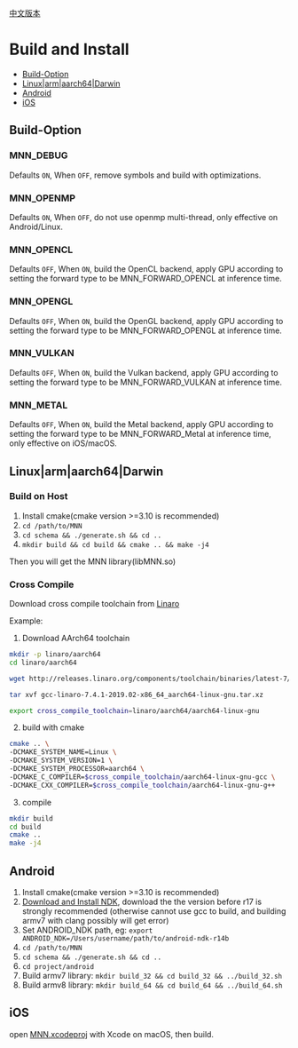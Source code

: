 [中文版本](Install_CN.md)

# Build and Install

- [Build-Option](#Build-Option)
- [Linux|arm|aarch64|Darwin](#Linux|arm|aarch64|Darwin)
- [Android](#Android)
- [iOS](#iOS)

## Build-Option

### MNN_DEBUG
Defaults `ON`, When `OFF`, remove symbols and build with optimizations.
### MNN_OPENMP
Defaults `ON`, When `OFF`, do not use openmp multi-thread, only effective on Android/Linux.
### MNN_OPENCL
Defaults `OFF`, When `ON`, build the OpenCL backend, apply GPU according to setting the forward type to be MNN_FORWARD_OPENCL at inference time.
### MNN_OPENGL
Defaults `OFF`, When `ON`, build the OpenGL backend, apply GPU according to setting the forward type to be MNN_FORWARD_OPENGL at inference time.
### MNN_VULKAN
Defaults `OFF`, When `ON`, build the Vulkan backend, apply GPU according to setting the forward type to be MNN_FORWARD_VULKAN at inference time.
### MNN_METAL
Defaults `OFF`, When `ON`, build the Metal backend, apply GPU according to setting the forward type to be MNN_FORWARD_Metal at inference time, only effective on iOS/macOS.

## Linux|arm|aarch64|Darwin

### Build on Host
1. Install cmake(cmake version >=3.10 is recommended)
2. `cd /path/to/MNN`
3. `cd schema && ./generate.sh && cd ..`
4. `mkdir build && cd build && cmake .. && make -j4`

Then you will get the MNN library(libMNN.so)

### Cross Compile
Download cross compile toolchain from [Linaro](https://www.linaro.org/)

Example:

1. Download AArch64 toolchain
```bash
mkdir -p linaro/aarch64
cd linaro/aarch64

wget http://releases.linaro.org/components/toolchain/binaries/latest-7/aarch64-linux-gnu/gcc-linaro-7.4.1-2019.02-x86_64_aarch64-linux-gnu.tar.xz

tar xvf gcc-linaro-7.4.1-2019.02-x86_64_aarch64-linux-gnu.tar.xz

export cross_compile_toolchain=linaro/aarch64/aarch64-linux-gnu
```

2. build with cmake
```bash
cmake .. \
-DCMAKE_SYSTEM_NAME=Linux \
-DCMAKE_SYSTEM_VERSION=1 \
-DCMAKE_SYSTEM_PROCESSOR=aarch64 \
-DCMAKE_C_COMPILER=$cross_compile_toolchain/aarch64-linux-gnu-gcc \
-DCMAKE_CXX_COMPILER=$cross_compile_toolchain/aarch64-linux-gnu-g++
```

3. compile
```bash
mkdir build
cd build
cmake ..
make -j4
```

## Android

1. Install cmake(cmake version >=3.10 is recommended)
2. [Download and Install NDK](https://developer.android.com/ndk/downloads/), download the the version before r17 is strongly recommended (otherwise cannot use gcc to build, and building armv7 with clang possibly will get error)
3. Set ANDROID_NDK path, eg: `export ANDROID_NDK=/Users/username/path/to/android-ndk-r14b`
4. `cd /path/to/MNN`
5. `cd schema && ./generate.sh && cd ..`
6. `cd project/android`
7. Build armv7 library: `mkdir build_32 && cd build_32 && ../build_32.sh`
8. Build armv8 library: `mkdir build_64 && cd build_64 && ../build_64.sh`

## iOS

open [MNN.xcodeproj](../project/ios/) with Xcode on macOS, then build.
